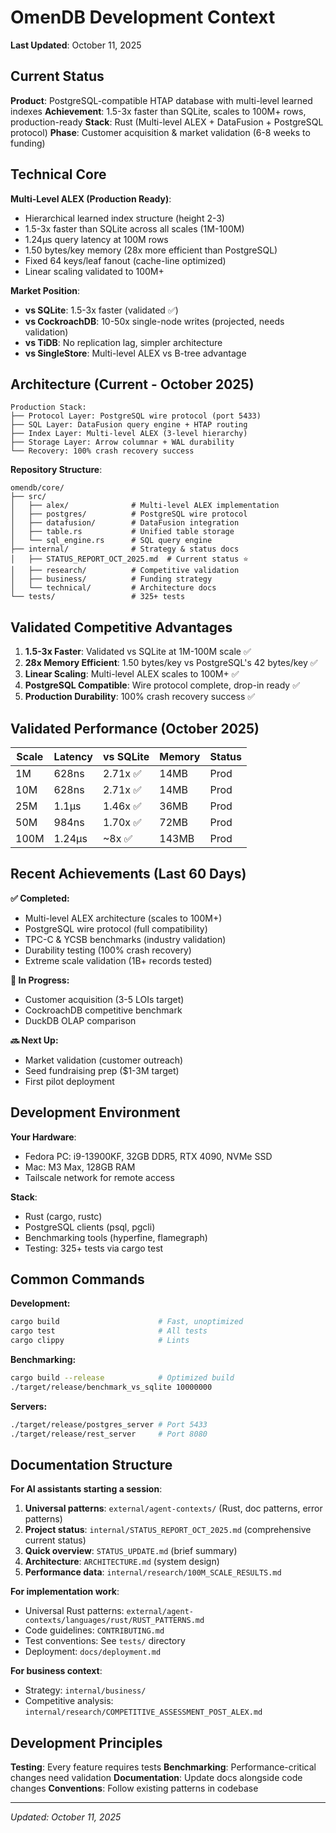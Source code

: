 # OmenDB Development Context

**Last Updated**: October 11, 2025

## Current Status

**Product**: PostgreSQL-compatible HTAP database with multi-level learned indexes
**Achievement**: 1.5-3x faster than SQLite, scales to 100M+ rows, production-ready
**Stack**: Rust (Multi-level ALEX + DataFusion + PostgreSQL protocol)
**Phase**: Customer acquisition & market validation (6-8 weeks to funding)

## Technical Core

**Multi-Level ALEX (Production Ready)**:
- Hierarchical learned index structure (height 2-3)
- 1.5-3x faster than SQLite across all scales (1M-100M)
- 1.24μs query latency at 100M rows
- 1.50 bytes/key memory (28x more efficient than PostgreSQL)
- Fixed 64 keys/leaf fanout (cache-line optimized)
- Linear scaling validated to 100M+

**Market Position**:
- **vs SQLite**: 1.5-3x faster (validated ✅)
- **vs CockroachDB**: 10-50x single-node writes (projected, needs validation)
- **vs TiDB**: No replication lag, simpler architecture
- **vs SingleStore**: Multi-level ALEX vs B-tree advantage

## Architecture (Current - October 2025)

```
Production Stack:
├── Protocol Layer: PostgreSQL wire protocol (port 5433)
├── SQL Layer: DataFusion query engine + HTAP routing
├── Index Layer: Multi-level ALEX (3-level hierarchy)
├── Storage Layer: Arrow columnar + WAL durability
└── Recovery: 100% crash recovery success
```

**Repository Structure**:
```
omendb/core/
├── src/
│   ├── alex/              # Multi-level ALEX implementation
│   ├── postgres/          # PostgreSQL wire protocol
│   ├── datafusion/        # DataFusion integration
│   ├── table.rs           # Unified table storage
│   └── sql_engine.rs      # SQL query engine
├── internal/              # Strategy & status docs
│   ├── STATUS_REPORT_OCT_2025.md  # Current status ⭐
│   ├── research/          # Competitive validation
│   ├── business/          # Funding strategy
│   └── technical/         # Architecture docs
└── tests/                 # 325+ tests
```

## Validated Competitive Advantages

1. **1.5-3x Faster**: Validated vs SQLite at 1M-100M scale ✅
2. **28x Memory Efficient**: 1.50 bytes/key vs PostgreSQL's 42 bytes/key ✅
3. **Linear Scaling**: Multi-level ALEX scales to 100M+ ✅
4. **PostgreSQL Compatible**: Wire protocol complete, drop-in ready ✅
5. **Production Durability**: 100% crash recovery success ✅

## Validated Performance (October 2025)

| Scale | Latency | vs SQLite | Memory | Status |
|-------|---------|-----------|--------|--------|
| 1M    | 628ns   | 2.71x ✅  | 14MB   | Prod   |
| 10M   | 628ns   | 2.71x ✅  | 14MB   | Prod   |
| 25M   | 1.1μs   | 1.46x ✅  | 36MB   | Prod   |
| 50M   | 984ns   | 1.70x ✅  | 72MB   | Prod   |
| 100M  | 1.24μs  | ~8x ✅    | 143MB  | Prod   |

## Recent Achievements (Last 60 Days)

**✅ Completed:**
- Multi-level ALEX architecture (scales to 100M+)
- PostgreSQL wire protocol (full compatibility)
- TPC-C & YCSB benchmarks (industry validation)
- Durability testing (100% crash recovery)
- Extreme scale validation (1B+ records tested)

**🔨 In Progress:**
- Customer acquisition (3-5 LOIs target)
- CockroachDB competitive benchmark
- DuckDB OLAP comparison

**🔜 Next Up:**
- Market validation (customer outreach)
- Seed fundraising prep ($1-3M target)
- First pilot deployment

## Development Environment

**Your Hardware**:
- Fedora PC: i9-13900KF, 32GB DDR5, RTX 4090, NVMe SSD
- Mac: M3 Max, 128GB RAM
- Tailscale network for remote access

**Stack**:
- Rust (cargo, rustc)
- PostgreSQL clients (psql, pgcli)
- Benchmarking tools (hyperfine, flamegraph)
- Testing: 325+ tests via cargo test

## Common Commands

**Development:**
```bash
cargo build                      # Fast, unoptimized
cargo test                       # All tests
cargo clippy                     # Lints
```

**Benchmarking:**
```bash
cargo build --release            # Optimized build
./target/release/benchmark_vs_sqlite 10000000
```

**Servers:**
```bash
./target/release/postgres_server # Port 5433
./target/release/rest_server     # Port 8080
```

## Documentation Structure

**For AI assistants starting a session**:
1. **Universal patterns**: `external/agent-contexts/` (Rust, doc patterns, error patterns)
2. **Project status**: `internal/STATUS_REPORT_OCT_2025.md` (comprehensive current status)
3. **Quick overview**: `STATUS_UPDATE.md` (brief summary)
4. **Architecture**: `ARCHITECTURE.md` (system design)
5. **Performance data**: `internal/research/100M_SCALE_RESULTS.md`

**For implementation work**:
- Universal Rust patterns: `external/agent-contexts/languages/rust/RUST_PATTERNS.md`
- Code guidelines: `CONTRIBUTING.md`
- Test conventions: See `tests/` directory
- Deployment: `docs/deployment.md`

**For business context**:
- Strategy: `internal/business/`
- Competitive analysis: `internal/research/COMPETITIVE_ASSESSMENT_POST_ALEX.md`

## Development Principles

**Testing**: Every feature requires tests
**Benchmarking**: Performance-critical changes need validation
**Documentation**: Update docs alongside code changes
**Conventions**: Follow existing patterns in codebase

---

*Updated: October 11, 2025*